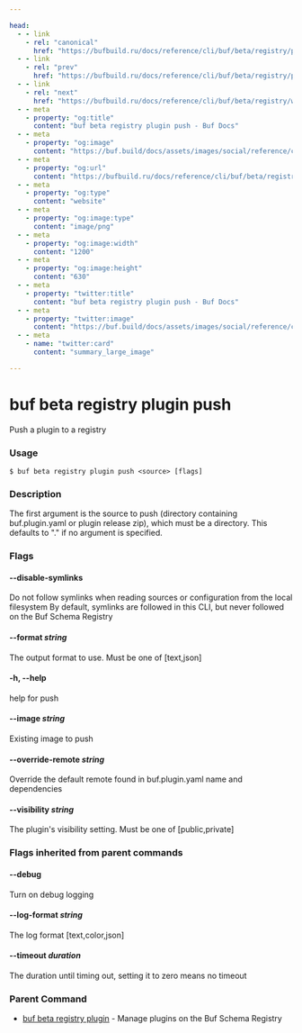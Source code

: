 ```yaml
---

head:
  - - link
    - rel: "canonical"
      href: "https://bufbuild.ru/docs/reference/cli/buf/beta/registry/plugin/push/"
  - - link
    - rel: "prev"
      href: "https://bufbuild.ru/docs/reference/cli/buf/beta/registry/plugin/delete/"
  - - link
    - rel: "next"
      href: "https://bufbuild.ru/docs/reference/cli/buf/beta/registry/webhook/"
  - - meta
    - property: "og:title"
      content: "buf beta registry plugin push - Buf Docs"
  - - meta
    - property: "og:image"
      content: "https://buf.build/docs/assets/images/social/reference/cli/buf/beta/registry/plugin/push.png"
  - - meta
    - property: "og:url"
      content: "https://bufbuild.ru/docs/reference/cli/buf/beta/registry/plugin/push/"
  - - meta
    - property: "og:type"
      content: "website"
  - - meta
    - property: "og:image:type"
      content: "image/png"
  - - meta
    - property: "og:image:width"
      content: "1200"
  - - meta
    - property: "og:image:height"
      content: "630"
  - - meta
    - property: "twitter:title"
      content: "buf beta registry plugin push - Buf Docs"
  - - meta
    - property: "twitter:image"
      content: "https://buf.build/docs/assets/images/social/reference/cli/buf/beta/registry/plugin/push.png"
  - - meta
    - name: "twitter:card"
      content: "summary_large_image"

---
```


# buf beta registry plugin push

Push a plugin to a registry

### Usage

```console
$ buf beta registry plugin push <source> [flags]
```

### Description

The first argument is the source to push (directory containing buf.plugin.yaml or plugin release zip), which must be a directory. This defaults to "." if no argument is specified.

### Flags

#### \--disable-symlinks

Do not follow symlinks when reading sources or configuration from the local filesystem By default, symlinks are followed in this CLI, but never followed on the Buf Schema Registry

#### \--format _string_

The output format to use. Must be one of \[text,json\]

#### \-h, --help

help for push

#### \--image _string_

Existing image to push

#### \--override-remote _string_

Override the default remote found in buf.plugin.yaml name and dependencies

#### \--visibility _string_

The plugin's visibility setting. Must be one of \[public,private\]

### Flags inherited from parent commands

#### \--debug

Turn on debug logging

#### \--log-format _string_

The log format \[text,color,json\]

#### \--timeout _duration_

The duration until timing out, setting it to zero means no timeout

### Parent Command

- [buf beta registry plugin](../) - Manage plugins on the Buf Schema Registry
